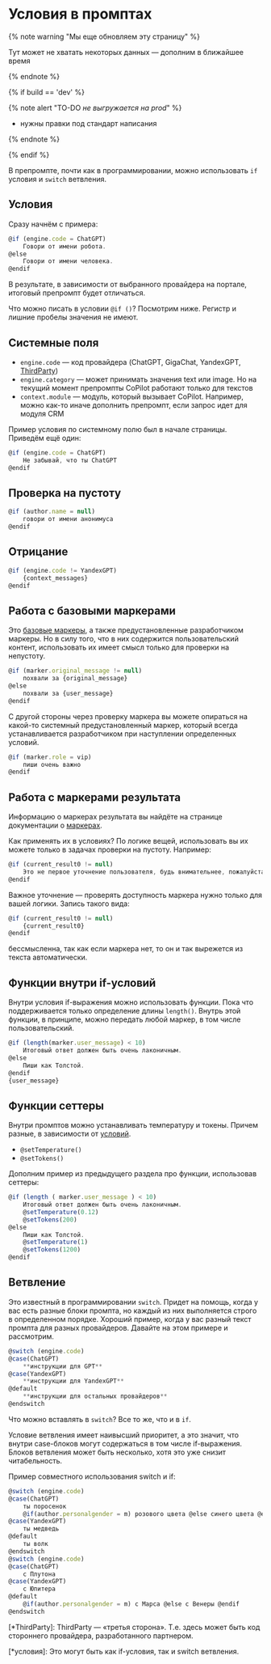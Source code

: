 # Условия в промптах

{% note warning "Мы еще обновляем эту страницу" %}

Тут может не хватать некоторых данных — дополним в ближайшее время

{% endnote %}

{% if build == 'dev' %}

{% note alert "TO-DO _не выгружается на prod_" %}

- нужны правки под стандарт написания

{% endnote %}

{% endif %}

В препромпте, почти как в программировании, можно использовать `if` условия и `switch` ветвления.

## Условия

Сразу начнём с примера:

```js
@if (engine.code = ChatGPT)
	Говори от имени робота.
@else
	Говори от имени человека.
@endif
```

В результате, в зависимости от выбранного провайдера на портале, итоговый препромпт будет отличаться.

Что можно писать в условии `@if ()`? Посмотрим ниже. Регистр и лишние пробелы значения не имеют.


## Системные поля

- `engine.code` — код провайдера (ChatGPT, GigaChat, YandexGPT, [ThirdParty](*ThirdParty))
- `engine.category` — может принимать значения text или image. Но на текущий момент препромпты CoPilot работают только для текстов
- `context.module` — модуль, который вызывает CoPilot. Например, можно как-то иначе дополнить препромпт, если запрос идет для модуля CRM

Пример условия по системному полю был в начале страницы. Приведём ещё один:
```js
@if (engine.code = ChatGPT)
	Не забывай, что ты ChatGPT
@endif
```

## Проверка на пустоту

```js
@if (author.name = null)
	говори от имени анонимуса
@endif
```

## Отрицание

```js
@if (engine.code != YandexGPT)
	{context_messages}
@endif
```

## Работа с базовыми маркерами

Это [базовые маркеры](./markers.md), а также предустановленные разработчиком маркеры. Но в силу того, что в них содержится пользовательский контент, использовать их имеет смысл только для проверки на непустоту.

```js
@if (marker.original_message != null)
	похвали за {original_message}
@else
	похвали за {user_message}
@endif
```
С другой стороны через проверку маркера вы можете опираться на какой-то системный предустановленный маркер, который всегда устанавливается разработчиком при наступлении определенных условий.

```js
@if (marker.role = vip)
	пиши очень важно
@endif
```
## Работа с маркерами результата

Информацию о маркерах результата вы найдёте на странице документации о [маркерах](./markers.md).

Как применять их в условиях? По логике вещей, использовать вы их можете только в задачах проверки на пустоту. Например:

```js
@if (current_result0 != null)
	Это не первое уточнение пользователя, будь внимательнее, пожалуйста!
@endif
```
Важное уточнение — проверять доступность маркера нужно только для вашей логики. Запись такого вида:

```js
@if (current_result0 != null)
	{current_result0}
@endif
```

бессмысленна, так как если маркера нет, то он и так вырежется из текста автоматически.

## Функции внутри if-условий

Внутри условия if-выражения можно использовать функции.
Пока что поддерживается только определение длины `length()`. Внутрь этой функции, в принципе, можно передать любой маркер, в том числе пользовательский.

```js
@if (length(marker.user_message) < 10)
	Итоговый ответ должен быть очень лаконичным.
@else
	Пиши как Толстой.
@endif
{user_message}
```

## Функции сеттеры

Внутри промптов можно устанавливать температуру и токены. Причем разные, в зависимости от [условий](*условия).

- `@setTemperature()`
- `@setTokens()`

Дополним пример из предыдущего раздела про функции, использовав сеттеры:

```js
@if (length ( marker.user_message ) < 10)
	Итоговый ответ должен быть очень лаконичным.
	@setTemperature(0.12)
	@setTokens(200)
@else
	Пиши как Толстой.
	@setTemperature(1)
	@setTokens(1200)
@endif
```

## Ветвление

Это известный в программировании `switch`. Придет на помощь, когда у вас есть разные блоки промпта, но каждый из них выполняется строго в определенном порядке. Хороший пример, когда у вас разный текст промпта для разных провайдеров. Давайте на этом примере и рассмотрим.

```js
@switch (engine.code)
@case(ChatGPT)
	**инструкции для GPT**
@case(YandexGPT)
	**инструкции для YandexGPT**
@default
	**инструкции для остальных провайдеров**
@endswitch
```
Что можно вставлять в `switch`? Все то же, что и в `if`.

Условие ветвления имеет наивысший приоритет, а это значит, что внутри case-блоков могут содержаться в том числе if-выражения. Блоков ветвления может быть несколько, хотя это уже снизит читабельность.

Пример совместного использования switch и if:

```js
@switch (engine.code)
@case(ChatGPT)
	ты поросенок 
	@if(author.personalgender = m) розового цвета @else синего цвета @endif
@case(YandexGPT)
	ты медведь
@default
	ты волк
@endswitch
@switch (engine.code)
@case(ChatGPT)
	c Плутона
@case(YandexGPT)
	с Юпитера
@default
	@if(author.personalgender = m) с Марса @else с Венеры @endif
@endswitch
```

[*ThirdParty]: ThirdParty — «третья сторона». Т.е. здесь может быть код стороннего провайдера, разработанного партнером.

[*условия]: Это могут быть как if-условия, так и switch ветвления.